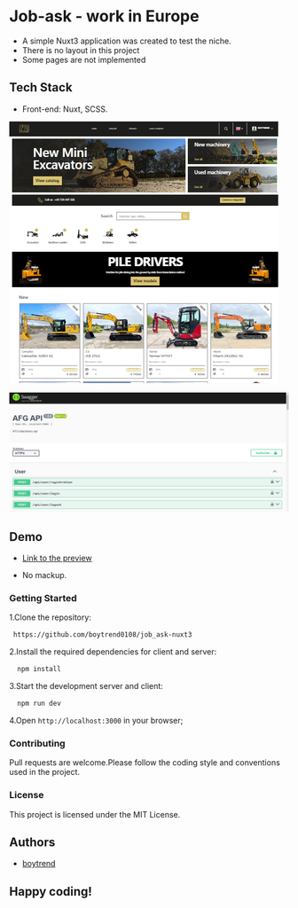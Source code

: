 # Job-ask - work in Europe

- A simple Nuxt3 application was created to test the niche.
- There is no layout in this project
- Some pages are not implemented

## Tech Stack

- Front-end: Nuxt, SCSS.

![App Screenshot](https://github.com/boytrend0108/afg_pern/blob/main/screenshots/home.png?raw=true)

![App Screenshot](https://github.com/boytrend0108/afg_pern/blob/main/screenshots/swagger.png?raw=true)

## Demo

- [Link to the preview](https://job-ask-prod.netlify.app/)

- No mackup.

### Getting Started

1.Clone the repository:

```bash
 https://github.com/boytrend0108/job_ask-nuxt3
```

2.Install the required dependencies for client and server:

```bash
  npm install
```

3.Start the development server and client:

```bash
  npm run dev
```

4.Open `http://localhost:3000` in your browser;

### Contributing

Pull requests are welcome.Please follow the coding style and conventions used in the project.

### License

This project is licensed under the MIT License.

## Authors

- [boytrend](https://github.com/boytrend0108)

## Happy coding!
